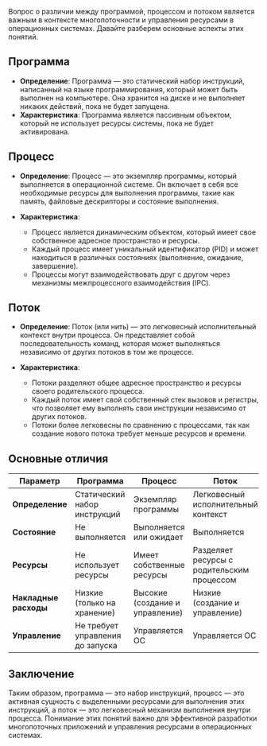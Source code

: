 Вопрос о различии между программой, процессом и потоком является важным в контексте многопоточности и управления ресурсами в операционных системах. Давайте разберем основные аспекты этих понятий.

## Программа

- **Определение**: Программа — это статический набор инструкций, написанный на языке программирования, который может быть выполнен на компьютере. Она хранится на диске и не выполняет никаких действий, пока не будет запущена.
- **Характеристика**: Программа является пассивным объектом, который не использует ресурсы системы, пока не будет активирована.

## Процесс

- **Определение**: Процесс — это экземпляр программы, который выполняется в операционной системе. Он включает в себя все необходимые ресурсы для выполнения программы, такие как память, файловые дескрипторы и состояние выполнения.
- **Характеристика**:
    
    - Процесс является динамическим объектом, который имеет свое собственное адресное пространство и ресурсы.
    - Каждый процесс имеет уникальный идентификатор (PID) и может находиться в различных состояниях (выполнение, ожидание, завершение).
    - Процессы могут взаимодействовать друг с другом через механизмы межпроцессного взаимодействия (IPC).
    

## Поток

- **Определение**: Поток (или нить) — это легковесный исполнительный контекст внутри процесса. Он представляет собой последовательность команд, которая может выполняться независимо от других потоков в том же процессе.
- **Характеристика**:
    
    - Потоки разделяют общее адресное пространство и ресурсы своего родительского процесса.
    - Каждый поток имеет свой собственный стек вызовов и регистры, что позволяет ему выполнять свои инструкции независимо от других потоков.
    - Потоки более легковесны по сравнению с процессами, так как создание нового потока требует меньше ресурсов и времени.
    

## Основные отличия

|Параметр|Программа|Процесс|Поток|
|---|---|---|---|
|**Определение**|Статический набор инструкций|Экземпляр программы|Легковесный исполнительный контекст|
|**Состояние**|Не выполняется|Выполняется или ожидает|Выполняется|
|**Ресурсы**|Не использует ресурсы|Имеет собственные ресурсы|Разделяет ресурсы с родительским процессом|
|**Накладные расходы**|Низкие (только на хранение)|Высокие (создание и управление)|Низкие (создание и управление)|
|**Управление**|Не требует управления до запуска|Управляется ОС|Управляется ОС|

## Заключение

Таким образом, программа — это набор инструкций, процесс — это активная сущность с выделенными ресурсами для выполнения этих инструкций, а поток — это легковесный механизм выполнения внутри процесса. Понимание этих понятий важно для эффективной разработки многопоточных приложений и управления ресурсами в операционных системах.